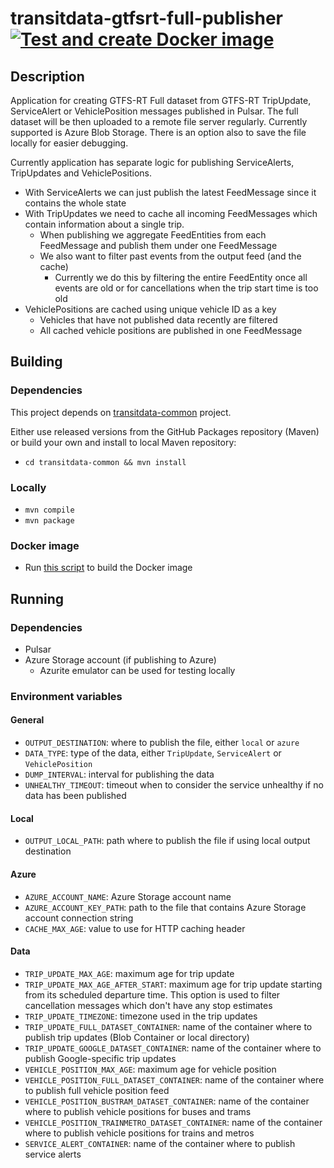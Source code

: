 # transitdata-gtfsrt-full-publisher [![Test and create Docker image](https://github.com/HSLdevcom/transitdata-gtfsrt-full-publisher/actions/workflows/test-and-build.yml/badge.svg)](https://github.com/HSLdevcom/transitdata-gtfsrt-full-publisher/actions/workflows/test-and-build.yml)

## Description

Application for creating GTFS-RT Full dataset from GTFS-RT TripUpdate, ServiceAlert or VehiclePosition messages published in Pulsar. 
The full dataset will be then uploaded to a remote file server regularly. Currently supported is Azure Blob Storage. 
There is an option also to save the file locally for easier debugging.

Currently application has separate logic for publishing ServiceAlerts, TripUpdates and VehiclePositions. 
- With ServiceAlerts we can just publish the latest FeedMessage since it contains the whole state
- With TripUpdates we need to cache all incoming FeedMessages which contain information about a single trip.
  - When publishing we aggregate FeedEntities from each FeedMessage and publish them under one FeedMessage 
  - We also want to filter past events from the output feed (and the cache)
    - Currently we do this by filtering the entire FeedEntity once all events are old or for cancellations when the trip start time is too old 
 - VehiclePositions are cached using unique vehicle ID as a key
   - Vehicles that have not published data recently are filtered
   - All cached vehicle positions are published in one FeedMessage
   
## Building

### Dependencies

This project depends on [transitdata-common](https://github.com/HSLdevcom/transitdata-common) project.

Either use released versions from the GitHub Packages repository (Maven) or build your own and install to local Maven repository:
  - `cd transitdata-common && mvn install`

### Locally

- `mvn compile`
- `mvn package`  

### Docker image

- Run [this script](build-image.sh) to build the Docker image

## Running

### Dependencies

* Pulsar
* Azure Storage account (if publishing to Azure)
  * Azurite emulator can be used for testing locally
  
### Environment variables

#### General

* `OUTPUT_DESTINATION`: where to publish the file, either `local` or `azure`
* `DATA_TYPE`: type of the data, either `TripUpdate`, `ServiceAlert` or `VehiclePosition`
* `DUMP_INTERVAL`: interval for publishing the data
* `UNHEALTHY_TIMEOUT`: timeout when to consider the service unhealthy if no data has been published

#### Local

* `OUTPUT_LOCAL_PATH`: path where to publish the file if using local output destination

#### Azure

* `AZURE_ACCOUNT_NAME`: Azure Storage account name
* `AZURE_ACCOUNT_KEY_PATH`: path to the file that contains Azure Storage account connection string
* `CACHE_MAX_AGE`: value to use for HTTP caching header

#### Data

* `TRIP_UPDATE_MAX_AGE`: maximum age for trip update
* `TRIP_UPDATE_MAX_AGE_AFTER_START`: maximum age for trip update starting from its scheduled departure time. This option is used to filter cancellation messages which don't have any stop estimates
* `TRIP_UPDATE_TIMEZONE`: timezone used in the trip updates
* `TRIP_UPDATE_FULL_DATASET_CONTAINER`: name of the container where to publish trip updates (Blob Container or local directory)
* `TRIP_UPDATE_GOOGLE_DATASET_CONTAINER`: name of the container where to publish Google-specific trip updates
* `VEHICLE_POSITION_MAX_AGE`: maximum age for vehicle position
* `VEHICLE_POSITION_FULL_DATASET_CONTAINER`: name of the container where to publish full vehicle position feed
* `VEHICLE_POSITION_BUSTRAM_DATASET_CONTAINER`: name of the container where to publish vehicle positions for buses and trams
* `VEHICLE_POSITION_TRAINMETRO_DATASET_CONTAINER`: name of the container where to publish vehicle positions for trains and metros
* `SERVICE_ALERT_CONTAINER`: name of the container where to publish service alerts
